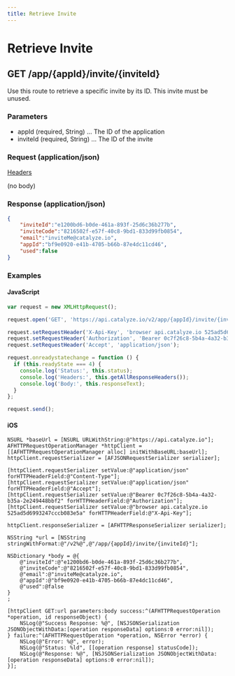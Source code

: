 ```yaml
---
title: Retrieve Invite
---
```


# Retrieve Invite

## GET /app/{appId}/invite/{inviteId}
Use this route to retrieve a specific invite by its ID. This invite must be unused.

### Parameters

* appId (required, String) ... The ID of the application
* inviteId (required, String) ... The ID of the invite

### Request (application/json)

[Headers](../overview/eheaders)

(no body)
### Response (application/json)

```json
{
    "inviteId":"e1200bd6-b0de-461a-893f-25d6c36b277b",
    "inviteCode":"8216502f-e57f-40c8-9bd1-833d99fb0854",
    "email":"inviteMe@catalyze.io",
    "appId":"bf9e0920-e41b-4705-b66b-87e4dc11cd46",
    "used":false
}
```

### Examples

#### JavaScript

```javascript
var request = new XMLHttpRequest();

request.open('GET', 'https://api.catalyze.io/v2/app/{appId}/invite/{inviteId}');

request.setRequestHeader('X-Api-Key', 'browser api.catalyze.io 525ad5d6993247cccb083e5a');
request.setRequestHeader('Authorization', 'Bearer 0c7f26c8-5b4a-4a32-b35a-2e249448bbf2');
request.setRequestHeader('Accept', 'application/json');

request.onreadystatechange = function () {
  if (this.readyState === 4) {
    console.log('Status:', this.status);
    console.log('Headers:', this.getAllResponseHeaders());
    console.log('Body:', this.responseText);
  }
};

request.send();
```


#### iOS

```objc
NSURL *baseUrl = [NSURL URLWithString:@"https://api.catalyze.io"];
AFHTTPRequestOperationManager *httpClient = [[AFHTTPRequestOperationManager alloc] initWithBaseURL:baseUrl];
httpClient.requestSerializer = [AFJSONRequestSerializer serializer];

[httpClient.requestSerializer setValue:@"application/json" forHTTPHeaderField:@"Content-Type"];
[httpClient.requestSerializer setValue:@"application/json" forHTTPHeaderField:@"Accept"];
[httpClient.requestSerializer setValue:@"Bearer 0c7f26c8-5b4a-4a32-b35a-2e249448bbf2" forHTTPHeaderField:@"Authorization"];
[httpClient.requestSerializer setValue:@"browser api.catalyze.io 525ad5d6993247cccb083e5a" forHTTPHeaderField:@"X-Api-Key"];

httpClient.responseSerializer = [AFHTTPResponseSerializer serializer];

NSString *url = [NSString stringWithFormat:@"/v2%@",@"/app/{appId}/invite/{inviteId}"];

NSDictionary *body = @{
    @"inviteId":@"e1200bd6-b0de-461a-893f-25d6c36b277b",
    @"inviteCode":@"8216502f-e57f-40c8-9bd1-833d99fb0854",
    @"email":@"inviteMe@catalyze.io",
    @"appId":@"bf9e0920-e41b-4705-b66b-87e4dc11cd46",
    @"used":@false
}
;

[httpClient GET:url parameters:body success:^(AFHTTPRequestOperation *operation, id responseObject) {
    NSLog(@"Success Response: %@", [NSJSONSerialization JSONObjectWithData:[operation responseData] options:0 error:nil]);
} failure:^(AFHTTPRequestOperation *operation, NSError *error) {
    NSLog(@"Error: %@", error);
    NSLog(@"Status: %ld", [[operation response] statusCode]);
    NSLog(@"Response: %@", [NSJSONSerialization JSONObjectWithData:[operation responseData] options:0 error:nil]);
}];
```


